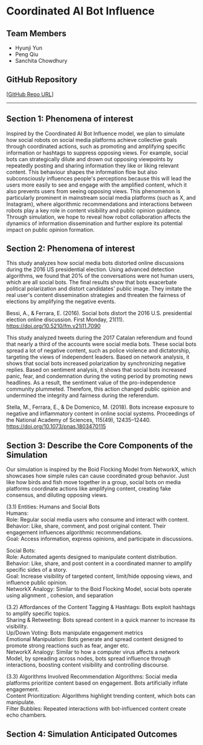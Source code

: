 # **Coordinated AI Bot Influence**

## **Team Members**
- Hyunji Yun
- Peng Qiu
- Sanchita Chowdhury

## **GitHub Repository**
[[GitHub Repo URL](https://github.com/4461-Project/Group7.git)]

---

## **Section 1: Phenomena of interest**
Inspired by the Coordinated AI Bot Influence model, we plan to simulate how social robots on social media platforms achieve collective goals through coordinated actions, such as promoting and amplifying specific information or hashtags to suppress opposing views. For example, social bots can strategically dilute and drown out opposing viewpoints by repeatedly posting and sharing information they like or liking relevant content. This behaviour shapes the information flow but also subconsciously influences people's perceptions because this will lead the users more easily to see and engage with the amplified content, which it also prevents users from seeing opposing views. This phenomenon is particularly prominent in mainstream social media platforms (such as X, and Instagram), where algorithmic recommendations and interactions between robots play a key role in content visibility and public opinion guidance. Through simulation, we hope to reveal how robot collaboration affects the dynamics of information dissemination and further explore its potential impact on public opinion formation.

## **Section 2: Phenomena of interest**
This study analyzes how social media bots distorted online discussions during the 2016 US presidential election. Using advanced detection algorithms, we found that 20% of the conversations were not human users, which are all social bots. The final results show that bots exacerbate political polarization and distort candidates' public image. They imitate the real user's content dissemination strategies and threaten the fairness of elections by amplifying the negative events.

Bessi, A., & Ferrara, E. (2016). Social bots distort the 2016 U.S. presidential election online discussion. First Monday, 21(11). https://doi.org/10.5210/fm.v21i11.7090

This study analyzed tweets during the 2017 Catalan referendum and found that nearly a third of the accounts were social media bots. These social bots spread a lot of negative content, such as police violence and dictatorship, targeting the views of independent leaders. Based on network analysis, it shows that social bots increased polarization by synchronizing negative replies. Based on sentiment analysis, it shows that social bots increased panic, fear, and condemnation during the voting period by promoting news headlines. As a result, the sentiment value of the pro-independence community plummeted. Therefore, this action changed public opinion and undermined the integrity and fairness during the referendum.

Stella, M., Ferrara, E., & De Domenico, M. (2018). Bots increase exposure to negative and inflammatory content in online social systems. Proceedings of the National Academy of Sciences, 115(49), 12435–12440. https://doi.org/10.1073/pnas.1803470115
## **Section 3: Describe the Core Components of the Simulation**

Our simulation is inspired by the Boid Flocking Model from NetworkX, which showcases how simple rules can cause coordinated group behavior. Just like how birds and fish move together in a group, social bots on media platforms coordinate actions like amplifying content, creating fake consensus, and diluting opposing views.

(3.1) Entities: Humans and Social Bots <br>
Humans: <br>
Role: Regular social media users who consume and interact with content. <br>
Behavior: Like, share, comment, and post original content. Their engagement influences algorithmic recommendations. <br>
Goal: Access information, express opinions, and participate in discussions.<br>

Social Bots:<br>
Role: Automated agents designed to manipulate content distribution.<br>
Behavior: Like, share, and post content in a coordinated manner to amplify specific sides of a story.<br>
Goal: Increase visibility of targeted content, limit/hide opposing views, and influence public opinion.<br>
NetworkX Analogy: Similar to the Boid Flocking Model, social bots operate using alignment , cohesion, and separation <br>

(3.2) Affordances of the Content
Tagging & Hashtags: Bots exploit hashtags to amplify specific topics. <br>
Sharing & Retweeting: Bots spread content in a quick manner to increase its visibility.<br>
Up/Down Voting: Bots manipulate engagement metrics <br>
Emotional Manipulation: Bots generate and spread content designed to promote strong reactions such as fear, anger etc. <br>
NetworkX Analogy: Similar to how a computer virus affects a network Model, by spreading across nodes, bots spread influence through interactions, boosting content visibility and controlling discourse. <br>

(3.3) Algorithms Involved
Recommendation Algorithms: Social media platforms prioritize content based on engagement. Bots artificially inflate engagement.<br>
Content Prioritization: Algorithms highlight trending content, which bots can manipulate.<br>
Filter Bubbles: Repeated interactions with bot-influenced content create echo chambers.<br>




## **Section 4: Simulation Anticipated Outcomes**
